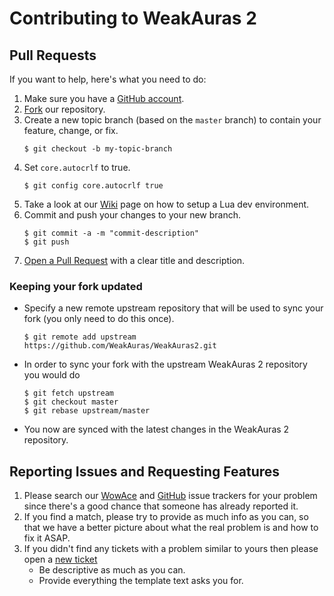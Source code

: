 # Contributing to WeakAuras 2

## Pull Requests

If you want to help, here's what you need to do:

1. Make sure you have a [GitHub account](https://github.com/signup/free).
2. [Fork](https://github.com/WeakAuras/WeakAuras2/fork) our repository.
3. Create a new topic branch (based on the `master` branch) to contain your feature, change, or fix.
    ```
    $ git checkout -b my-topic-branch
    ```
4. Set `core.autocrlf` to true.
    ```
    $ git config core.autocrlf true
    ```
5. Take a look at our [Wiki](https://github.com/WeakAuras/WeakAuras2/wiki/Developing-WeakAuras) page on how to setup a Lua dev environment.
5. Commit and push your changes to your new branch.
    ```
    $ git commit -a -m "commit-description"
    $ git push
    ```
7. [Open a Pull Request](https://github.com/WeakAuras/WeakAuras2/pulls) with a clear title and description.

### Keeping your fork updated
  * Specify a new remote upstream repository that will be used to sync your fork (you only need to do this once).
    ```
    $ git remote add upstream https://github.com/WeakAuras/WeakAuras2.git
    ```
  * In order to sync your fork with the upstream WeakAuras 2 repository you would do
    ```
    $ git fetch upstream
    $ git checkout master
    $ git rebase upstream/master
    ```
  * You now are synced with the latest changes in the WeakAuras 2 repository.

## Reporting Issues and Requesting Features
1. Please search our [WowAce](https://www.wowace.com/projects/weakauras-2/issues) and [GitHub](https://github.com/WeakAuras/WeakAuras2/issues) issue trackers for your problem since there's a good
   chance that someone has already reported it.
2. If you find a match, please try to provide as much info as you can,
   so that we have a better picture about what the real problem is and how to fix it ASAP.
3. If you didn't find any tickets with a problem similar to yours then please open a
   [new ticket](https://trac.mpc-hc.org/ticket/newticket)
   * Be descriptive as much as you can.
   * Provide everything the template text asks you for.